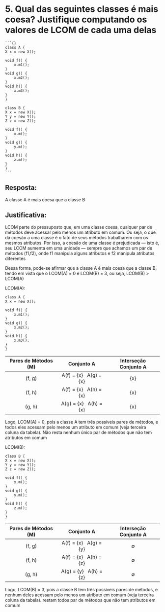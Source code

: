 # 5. Qual das seguintes classes é mais coesa? Justifique computando os valores de LCOM de cada uma delas

    ```{}
    class A {
    X x = new X();

    void f() {
        x.m1();
    }
    void g() {
        x.m2();
    }
    void h() {
        x.m3();
    }
    }

    class B {
    X x = new X();
    Y y = new Y();
    Z z = new Z();

    void f() {
        x.m();
    }
    void g() {
        y.m();
    }
    void h() {
        z.m();
    }
    }
    ```

## Resposta:

A classe A é mais coesa que a classe B

## Justificativa:

LCOM parte do pressuposto que, em uma classe coesa, qualquer par de métodos deve acessar pelo menos um atributo em comum. Ou seja, o que dá coesão a uma classe é o fato de seus métodos trabalharem com os mesmos atributos. Por isso, a coesão de uma classe é prejudicada — isto é, seu LCOM aumenta em uma unidade — sempre que achamos um par de métodos (f1,f2), onde f1 manipula alguns atributos e f2 manipula atributos diferentes

Dessa forma, pode-se afirmar que a classe A é mais coesa que a classe B, tendo em vista que o LCOM(A) = 0 e LCOM(B) = 3, ou seja, LCOM(B) > LCOM(A)

LCOM(A):

```{}
class A {
X x = new X();

void f() {
    x.m1();
}
void g() {
    x.m2();
}
void h() {
    x.m3();
}
}
```

Pares de Métodos (M) | Conjunto A | Interseção Conjunto A
:-:|:-:|:-:
(f, g) | A(f) = {x} &nbsp; A(g) = {x} | {x}
(f, h) | A(f) = {x} &nbsp; A(h) = {x} | {x}
(g, h) | A(g) = {x} &nbsp; A(h) = {x} | {x}

Logo, LCOM(A) = 0, pois a classe A tem três possíveis pares de métodos, e todos eles acessam pelo menos um atributo em comum (veja terceira coluna da tabela). Não resta nenhum único par de métodos que não tem atributos em comum

LCOM(B):

```{}
class B {
X x = new X();
Y y = new Y();
Z z = new Z();

void f() {
    x.m();
}
void g() {
    y.m();
}
void h() {
    z.m();
}
}
```

Pares de Métodos (M) | Conjunto A | Interseção Conjunto A
:-:|:-:|:-:
(f, g) | A(f) = {x} &nbsp; A(g) = {y} | ∅
(f, h) | A(f) = {x} &nbsp; A(h) = {z} | ∅
(g, h) | A(g) = {y} &nbsp; A(h) = {z} | ∅

Logo, LCOM(B) = 3, pois a classe B tem três possíveis pares de métodos, e nenhum deles acessam pelo menos um atributo em comum (veja terceira coluna da tabela). restam todos par de métodos que não tem atributos em comum

